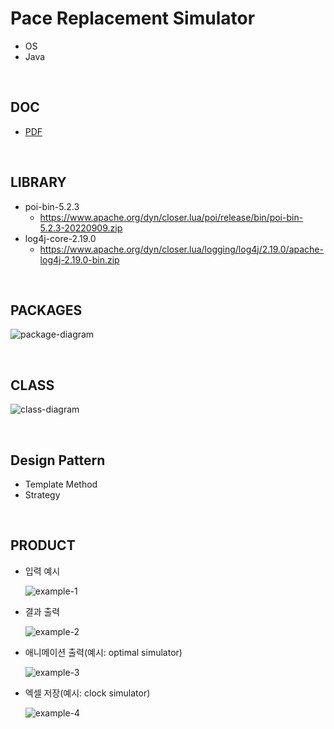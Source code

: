 # Pace Replacement Simulator

-   OS
-   Java

<br>

## DOC

-   [PDF](docs/doc.pdf)

<br>

## LIBRARY

-   poi-bin-5.2.3
    -   https://www.apache.org/dyn/closer.lua/poi/release/bin/poi-bin-5.2.3-20220909.zip
-   log4j-core-2.19.0
    -   https://www.apache.org/dyn/closer.lua/logging/log4j/2.19.0/apache-log4j-2.19.0-bin.zip

<br>

## PACKAGES

![package-diagram](docs/img/package.png)

<br>

## CLASS

![class-diagram](docs/img/class.png)

<br>

## Design Pattern

-   Template Method
-   Strategy

<br>

## PRODUCT

-   입력 예시

    ![example-1](docs/img/example/example-1.png)

-   결과 출력

    ![example-2](docs/img/example/example-2.png)

-   애니메이션 출력(예시: optimal simulator)

    ![example-3](docs/img/example/example-3.png)

-   엑셀 저장(예시: clock simulator)

    ![example-4](docs/img/example/example-4.png)
